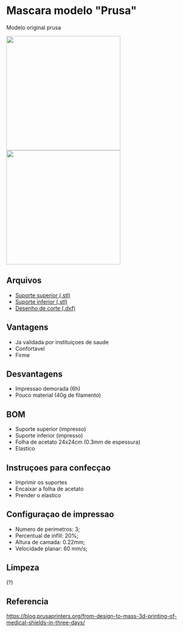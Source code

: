 # Mascara modelo "Prusa"
Modelo original prusa


<img src="https://github.com/TreshDe-UFSC/informacoes/blob/master/arquivos/manufatura/mascara_facil_prusa/prusa_lado.jpeg" width="300"/> <img src="https://github.com/TreshDe-UFSC/informacoes/blob/master/arquivos/manufatura/mascara_facil_prusa/prusa_frente.jpeg" width="300"/>

## Arquivos
- [Suporte superior (.stl)](covid19_headband_rc2.stl)
- [Suporte inferior (.stl)](bottom_reinforcement.stl)
- [Desenho de corte (.dxf)](shield_final.dxf)

## Vantagens
- Ja validada por instituiçoes de saude
- Confortavel
- Firme

## Desvantagens
- Impressao demorada (6h)
- Pouco material (40g de filamento)

## BOM
- Suporte superior (impresso)
- Suporte inferior (impresso)
- Folha de acetato 24x24cm (0.3mm de espessura)
- Elastico

## Instruçoes para confecçao

- Imprimir os suportes
- Encaixar a folha de acetato
- Prender o elastico

## Configuraçao de impressao
- Numero de perimetros: 3;
- Percentual de infill: 20%;
- Altura de camada: 0.22mm;
- Velocidade planar: 60 mm/s;

## Limpeza
(?)

## Referencia
https://blog.prusaprinters.org/from-design-to-mass-3d-printing-of-medical-shields-in-three-days/
